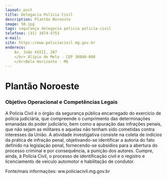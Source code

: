 ```yaml
---
layout: post
title: Delegacia Polícia Civil
description: Plantão Noroeste
image: 50.jpg
tags: segurança delegacia policia policia-civil 
telefone: (31) 3474-5753
e-mail: 
site: https://www.policiacivil.mg.gov.br
endereco:
    Av. João XXIII, 287  
    </br> Alípio de Melo - CEP 30840-000
    </br>Belo Horizonte - MG
---
```


#  Plantão Noroeste

### Objetivo Operacional e Competências Legais

A Polícia Civil é o órgão da segurança pública encarregado do exercício de polícia judiciária, 
que compreende o cumprimento das determinações emanadas do poder judiciário, bem como a apuração das 
infrações penais, que não sejam as militares e aquelas não tenham sido cometidas contra interesses da União.
A atividade investigativa consiste na coleta de indícios da prática de infração penal, objetivando-se 
identificar a autoria do fato definido na legislação penal, fornecendo-se subsídios para a abertura do
processo criminal e por consequência, a punição dos autores.
Cumpre, ainda, à Polícia Civil, o processo de identificação civil e o registro e licenciamento de veículo automotor 
e habilitação de condutor.

Fonte/mais informações: ww.policiacivil.mg.gov.br